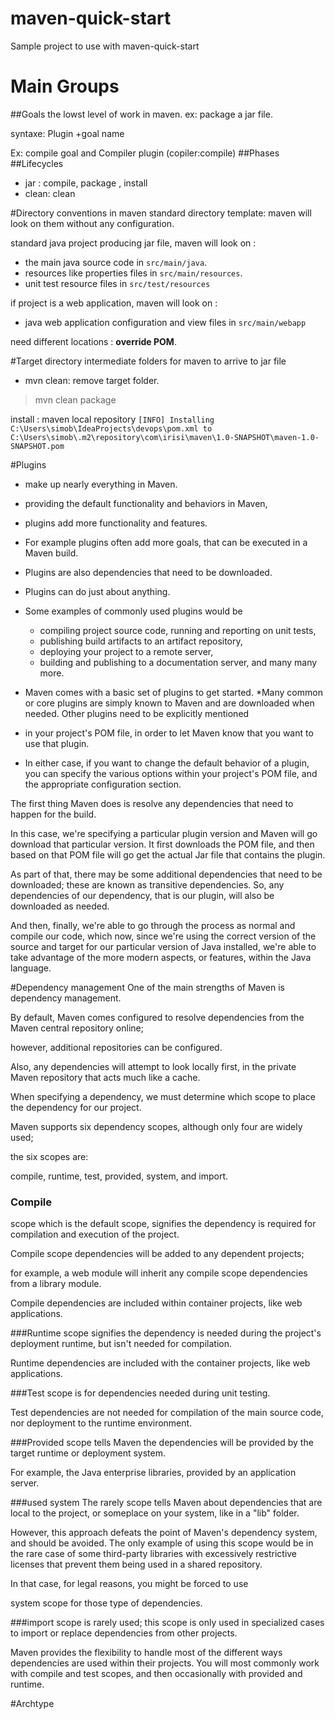 # maven-quick-start
Sample project to use with maven-quick-start
# Main Groups
##Goals
the lowst level of work in maven.
ex: package a jar file. 

syntaxe: Plugin +goal name

Ex: compile goal and Compiler plugin (copiler:compile)
##Phases
##Lifecycles
* jar : compile, package , install
* clean: clean

#Directory conventions in maven
standard directory template: maven will look on them without any configuration.

standard java project producing jar file, maven will look on :
* the main java source code in `src/main/java`. 
* resources like properties files in `src/main/resources`.
* unit test resource files in `src/test/resources`

if project is a web application, maven will look on :
* java web application configuration and view files in `src/main/webapp`

need different locations : **override POM**.

#Target directory
intermediate folders for maven to arrive to jar file
* mvn clean: remove target folder.

>mvn clean package

install : maven local repository
`[INFO] Installing C:\Users\simob\IdeaProjects\devops\pom.xml to C:\Users\simob\.m2\repository\com\irisi\maven\1.0-SNAPSHOT\maven-1.0-SNAPSHOT.pom`

#Plugins

* make up nearly everything in Maven.
* providing the default functionality and behaviors in Maven,
* plugins add more functionality and features.
* For example plugins often add more goals, that can be executed in a Maven build.
* Plugins are also dependencies that need to be downloaded.
* Plugins can do just about anything.
* Some examples of commonly used plugins would be
  * compiling project source code, running and reporting on unit tests,
  * publishing build artifacts to an artifact repository,
  * deploying your project to a remote server,
  * building and publishing to a documentation server, and many many more.

* Maven comes with a basic set of plugins to get started.
*Many common or core plugins are simply known to Maven and are downloaded when needed. Other plugins need to be explicitly mentioned
* in your project's POM file, in order to let Maven know that you want to use that plugin.
* In either case, if you want to change the default behavior of a plugin, you can specify the various options within your project's POM file, and the appropriate configuration section.



The first thing Maven does is resolve any dependencies that need to happen for the build.

In this case, we're specifying a particular plugin version and Maven will go download that particular version. It first downloads the POM file, 
and then based on that POM file will go get the actual Jar file that contains the plugin.

As part of that, there may be some additional dependencies that need to be downloaded; these are known as transitive dependencies. So, any dependencies
of our dependency, that is our plugin, will also be downloaded as needed.

And then, finally, we're able to go through the process as normal and compile our code, which now, since we're using the correct version of the source and target
for our particular version of Java installed, we're able to take advantage of the more modern aspects, or features, within the Java language.

#Dependency management
One of the main strengths of Maven is dependency management.

By default, Maven comes configured to resolve dependencies from the Maven central repository online;

however, additional repositories can be configured.

Also, any dependencies will attempt to look locally first, in the private Maven repository that acts much like a cache.

When specifying a dependency, we must determine which scope to place the dependency for our project.

Maven supports six dependency scopes, although only four are widely used; 

the six scopes are:

compile, runtime, test, provided, system, and import.

### Compile 
scope which is the default scope, signifies the dependency is required for compilation and execution of the project.

Compile scope dependencies will be added to any dependent projects;

for example, a web module will inherit any compile scope dependencies from a library module.

Compile dependencies are included within container projects, like web applications.

###Runtime 
scope signifies the dependency is needed during the project's deployment runtime, but isn't needed for compilation.

Runtime dependencies are included with the container projects, like web applications.

###Test 
scope is for dependencies needed during unit testing.

Test dependencies are not needed for compilation of the main source code, nor deployment to the runtime environment.

###Provided 
scope tells Maven the dependencies will be provided by the target runtime or deployment system.

For example, the Java enterprise libraries, provided by an application server.

###used system 
The rarely scope tells Maven about dependencies that are local to the project, or someplace on your system, like in a "lib" folder.

However, this approach defeats the point of Maven's dependency system, and should be avoided. The only example of using this scope would be
in the rare case of some third-party libraries with excessively restrictive licenses that prevent them being used in a shared repository.

In that case, for legal reasons, you might be forced to use

system scope for those type of dependencies.

###import 
scope is rarely used;
this scope is only used in specialized cases to import or replace dependencies from other projects.



Maven provides the flexibility to handle most of the different ways dependencies are used within their projects.
You will most commonly work with compile and test scopes, and then occasionally with provided and runtime.

#Archtype
